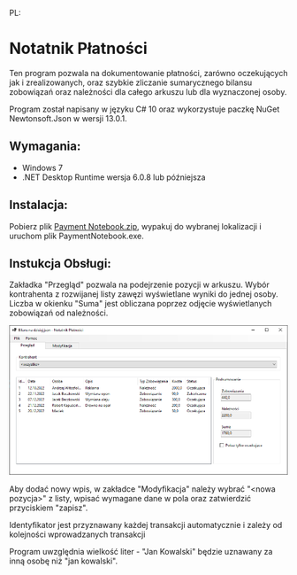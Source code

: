 PL:

# Notatnik Płatności
Ten program pozwala na dokumentowanie płatności, zarówno oczekujących jak i zrealizowanych, oraz szybkie zliczanie sumarycznego bilansu zobowiązań oraz należności dla całego arkuszu lub dla wyznaczonej osoby.

Program został napisany w języku C# 10 oraz wykorzystuje paczkę NuGet Newtonsoft.Json w wersji 13.0.1.

## Wymagania:
- Windows 7
- .NET Desktop Runtime wersja 6.0.8 lub późniejsza

## Instalacja:
Pobierz plik [Payment Notebook.zip](https://github.com/PiotrMatczak/PaymentNotebook/blob/main/Payment%20Notebook.zip), wypakuj do wybranej lokalizacji i uruchom plik PaymentNotebook.exe. 

## Instukcja Obsługi:
Zakładka "Przegląd" pozwala na podejrzenie pozycji w arkuszu. Wybór kontrahenta z rozwijanej listy zawęzi wyświetlane wyniki do jednej osoby.
Liczba w okienku "Suma" jest obliczana poprzez odjęcie wyświetlanych zobowiązań od należności.

![Overview_tab](Screenshot1.png)

Aby dodać nowy wpis, w zakładce "Modyfikacja" należy wybrać "\<nowa pozycja\>" z listy, wpisać wymagane dane w pola oraz zatwierdzić przyciskiem "zapisz".

Identyfikator jest przyznawany każdej transakcji automatycznie i zależy od kolejności wprowadzanych transakcji

Program uwzględnia wielkość liter - "Jan Kowalski" będzie uznawany za inną osobę niż "jan kowalski".



